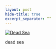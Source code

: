 ```yaml
---
layout: post
hide-title: true
excerpt_separator: “”
---
```

[![Dead Sea](https://dl.dropbox.com/u/4255155/blog/600/dead_sea.jpg)](https://dl.dropbox.com/u/4255155/blog/dead_sea.jpg) 

dead sea